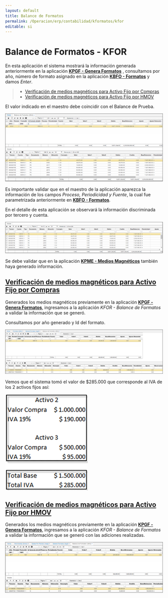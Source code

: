 ```yaml
---
layout: default
title: Balance de Formatos
permalink: /Operacion/erp/contabilidad/kformatos/kfor
editable: si
---
```

# Balance de Formatos - KFOR

En esta aplicación el sistema mostrará la información generada anteriormente en la aplicación [**KPGF - Genera Formatos**](http://docs.oasiscom.com/Operacion/erp/contabilidad/kproceso/kpgf) , consultamos por año, número de formato asignado en la aplicación [**KBFO - Formatos**](http://docs.oasiscom.com/Operacion/erp/contabilidad/kbasica/kbfo) y damos _Enter_.  


>+ [Verificación de medios magnéticos para Activo Fijo por Compras](http://docs.oasiscom.com/Operacion/erp/contabilidad/kformatos/kfor#verificación-de-medios-magnéticos-para-activo-fijo-por-compras)
>+ [Verificación de medios magnéticos para Activo Fijo por HMOV](http://docs.oasiscom.com/Operacion/erp/contabilidad/kformatos/kfor#verificación-de-medios-magnéticos-psra-activo-fijo-por-hmov)

El valor indicado en el maestro debe coincidir con el Balance de Prueba.  

![](KFOR1.png)

Es importante validar que en el maestro de la aplicación aparezca la información de los campos _Proceso, Periodicidad y Fuente_, la cual fue parametrizada anteriormente en  [**KBFO - Formatos**](http://docs.oasiscom.com/Operacion/erp/contabilidad/kbasica/kbfo).

En el detalle de esta aplicación se observará la información discriminada por tercero y cuenta.  

![](KFOR2.png)

Se debe validar que en la aplicación [**KPME - Medios Magnéticos**](http://docs.oasiscom.com/Operacion/erp/contabilidad/kmedios/kpme) también haya generado información.


## [Verificación de medios magnéticos para Activo Fijo por Compras](http://docs.oasiscom.com/Operacion/erp/contabilidad/kformatos/kfor#verificación-de-medios-magnéticos-para-activo-fijo-por-compras)


Generados los medios magnéticos previamente en la aplicación [**KPGF - Genera Formatos**](http://docs.oasiscom.com/Operacion/erp/contabilidad/kproceso/kpgf#medios-magnéticos-para-el-ingreso-de-activo-fijo-por-compras), ingresamos a la aplicación _KFOR - Balance de Formatos_ a validar la información que se generó.  

Consultamos por año generado y Id del formato.  

![](kfor3.png)

Vemos que el sistema tomó el valor de $285.000 que corresponde al IVA de los 2 activos fijos así:  

![](kfor4.png)

## [Verificación de medios magnéticos para Activo Fijo por HMOV](http://docs.oasiscom.com/Operacion/erp/contabilidad/kformatos/kfor#verificación-de-medios-magnéticos-psra-activo-fijo-por-hmov)

Generados los medios magnéticos previamente en la aplicación [**KPGF - Genera Formatos**](http://docs.oasiscom.com/Operacion/erp/contabilidad/kproceso/kpgf#medios-magnéticos-para-el-ingreso-de-activo-fijo-por-compras), ingresamos a la aplicación _KFOR - Balance de Formatos_ a validar la información que se generó con las adiciones realizadas.  

![](kfor5.png)











